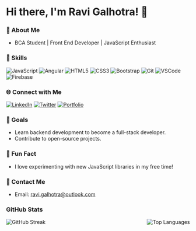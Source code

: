 # Hi there, I'm Ravi Galhotra! 👋

### 🌟 About Me
- BCA Student | Front End Developer | JavaScript Enthusiast

### 🚀 Skills
![JavaScript](https://img.shields.io/badge/JavaScript-F7DF1E?style=flat-square&logo=javascript&logoColor=black)
![Angular](https://img.shields.io/badge/Angular-DD0031?style=flat-square&logo=angular&logoColor=white)
![HTML5](https://img.shields.io/badge/HTML5-E34F26?style=flat-square&logo=html5&logoColor=white)
![CSS3](https://img.shields.io/badge/CSS3-1572B6?style=flat-square&logo=css3&logoColor=white)
![Bootstrap](https://img.shields.io/badge/Bootstrap-563D7C?style=flat-square&logo=bootstrap&logoColor=white)
![Git](https://img.shields.io/badge/Git-F05032?style=flat-square&logo=git&logoColor=white)
![VSCode](https://img.shields.io/badge/VSCode-007ACC?style=flat-square&logo=visual-studio-code&logoColor=white)
![Firebase](https://img.shields.io/badge/Firebase-FFCA28?style=flat-square&logo=firebase&logoColor=black)

### 🌐 Connect with Me
[![LinkedIn](https://img.shields.io/badge/LinkedIn-0077B5?style=flat-square&logo=linkedin&logoColor=white)](https://www.linkedin.com/in/galhotra-ravi/)
[![Twitter](https://img.shields.io/badge/Twitter-1DA1F2?style=flat-square&logo=twitter&logoColor=white)](https://x.com/ravigalhotra31)
[![Portfolio](https://img.shields.io/badge/Portfolio-000000?style=flat-square&logo=react&logoColor=white)](https://ravigalhotra.me)

### 🎯 Goals
- Learn backend development to become a full-stack developer.
- Contribute to open-source projects.

### 🌟 Fun Fact
- I love experimenting with new JavaScript libraries in my free time!

### 📧 Contact Me
- Email: ravi.galhotra@outlook.com

### GitHub Stats
<!-- GitHub Streak -->
<div>
    <img align="left" src="https://github-readme-streak-stats.herokuapp.com?user=galhotra-ravi&theme=transparent&hide_border=true" alt="GitHub Streak" />
    <img align="right" src="https://github-readme-stats.vercel.app/api/top-langs/?username=galhotra-ravi&theme=dark" alt="Top Languages" />
</div>
